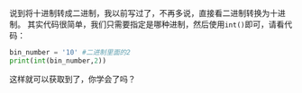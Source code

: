 说到将十进制转成二进制，我以前写过了，不再多说，直接看二进制转换为十进制。
其实代码很简单，我们只需要指定是哪种进制，然后使用`int()`即可，请看代码：

```python
bin_number = '10' #二进制里面的2
print(int(bin_number,2))
```
这样就可以获取到了，你学会了吗？
